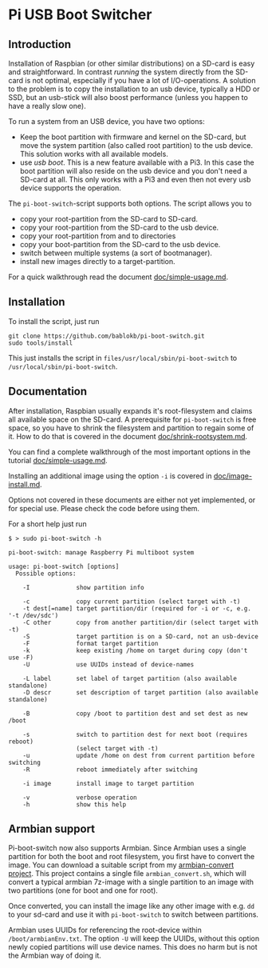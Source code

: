Pi USB Boot Switcher
====================

Introduction
------------

Installation of Raspbian (or other similar distributions) on a SD-card
is easy and straightforward. In contrast *running* the system directly
from the SD-card is not optimal, especially if you have a lot of
I/O-operations. A solution to the problem is to copy the installation
to an usb device, typically a HDD or SSD, but an usb-stick will also
boost performance (unless you happen to have a really slow one).

To run a system from an USB device, you have two options:

  - Keep the boot partition with firmware and kernel on the SD-card,
    but move the system partition (also called root partition) to the
    usb device. This solution works with all available models.
  - use *usb boot*. This is a new feature available with a Pi3. In this
    case the boot partition will also reside on the usb device and you
    don't need a SD-card at all. This only works with a Pi3 and even
    then not every usb device supports the operation.

The `pi-boot-switch`-script supports both options. The script allows you
to

  - copy your root-partition from the SD-card to SD-card.
  - copy your root-partition from the SD-card to the usb device.
  - copy your root-partition from and to directories
  - copy your boot-partition from the SD-card to the usb device.
  - switch between multiple systems (a sort of bootmanager).
  - install new images directly to a target-partition.

For a quick walkthrough read the document
[doc/simple-usage.md](./doc/simple-usage.md "simple usage").


Installation
------------

To install the script, just run

    git clone https://github.com/bablokb/pi-boot-switch.git
    sudo tools/install

This just installs the script in `files/usr/local/sbin/pi-boot-switch` to
`/usr/local/sbin/pi-boot-switch`.


Documentation
-------------

After installation, Raspbian usually expands it's root-filesystem and
claims all available space on the SD-card. A prerequisite for
`pi-boot-switch` is free space, so you have to shrink the filesystem
and partition to regain some of it. How to do that is covered in the
document
[doc/shrink-rootsystem.md](./doc/shrink-rootsystem.md "Shrinking the root-filesystem").

You can find a complete walkthrough of the most important options in the
tutorial [doc/simple-usage.md](./doc/simple-usage.md "simple usage").

Installing an additional image using the option `-i` is covered in
[doc/image-install.md](./doc/image-install.md "image installation").

Options not covered in these documents are either not yet implemented,
or for special use. Please check the code before using them.

For a short help just run

    $ > sudo pi-boot-switch -h

    pi-boot-switch: manage Raspberry Pi multiboot system
      
    usage: pi-boot-switch [options]
      Possible options:
    
        -I             show partition info
    
        -c             copy current partition (select target with -t)
        -t dest[=name] target partition/dir (required for -i or -c, e.g. '-t /dev/sdc')
        -C other       copy from another partition/dir (select target with -t)
        -S             target partition is on a SD-card, not an usb-device
        -F             format target partition
        -k             keep existing /home on target during copy (don't use -F)
        -U             use UUIDs instead of device-names
    
        -L label       set label of target partition (also available standalone)
        -D descr       set description of target partition (also available standalone)
    
        -B             copy /boot to partition dest and set dest as new /boot
    
        -s             switch to partition dest for next boot (requires reboot)
                       (select target with -t)
        -u             update /home on dest from current partition before switching
        -R             reboot immediately after switching
    
        -i image       install image to target partition

        -v             verbose operation
        -h             show this help


Armbian support
---------------

Pi-boot-switch now also supports Armbian. Since Armbian uses a single
partition for both the boot and root filesystem, you first have to
convert the image. You can download a suitable script from my
[armbian-convert project](https://github.com/bablokb/armbian-convert "armbian-convert-project"). This project contains a single file `armbian_convert.sh`,
which will convert a typical armbian 7z-image with a single partition
to an image with two partitions (one for boot and one for root).

Once converted, you can install the image like any other image with
e.g. `dd` to your sd-card and use it with `pi-boot-switch` to switch
between partitions.

Armbian uses UUIDs for referencing the root-device within `/boot/armbianEnv.txt`.
The option `-U` will keep the UUIDs, without this option newly copied
partitions will use device names. This does no harm but is not the Armbian
way of doing it.
